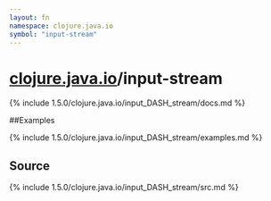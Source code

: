 ```yaml
---
layout: fn
namespace: clojure.java.io
symbol: "input-stream"
---
```


# [clojure.java.io](../)/input-stream

{% include 1.5.0/clojure.java.io/input_DASH_stream/docs.md %}

##Examples

{% include 1.5.0/clojure.java.io/input_DASH_stream/examples.md %}
## Source
{% include 1.5.0/clojure.java.io/input_DASH_stream/src.md %}

